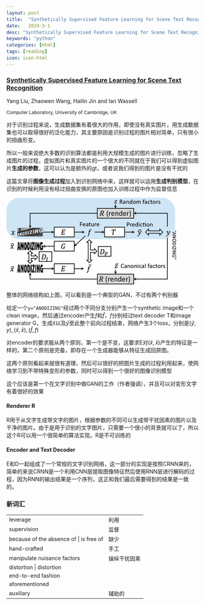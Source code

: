 ```yaml
---
layout: post
title:  "Synthetically Supervised Feature Learning for Scene Text Recognition"
date:   2019-3-1
desc: "Synthetically Supervised Feature Learning for Scene Text Recognition"
keywords: "python"
categories: [Html]
tags: [reading]
icon: icon-html
---
```




###    [Synthetically Supervised Feature Learning for Scene Text Recognition](https://link.springer.com/chapter/10.1007%2F978-3-030-01228-1_27)

<p style="font-size: 14px">Yang Liu, Zhaowen Wang, Hailin Jin and Ian Wassell </p>

<p style="font-size: 12px">Computer Laboratory, University of Cambridge, UK</p>

 对于识别过程来说，生成数据集有着很大的作用，即使没有真实图片，用生成数据集也可以取得很好的泛化能力，其主要原因是识别过程的图片相对简单，只有很小的扭曲形变。

 所以一般来说绝大多数的识别算法都是利用大规模生成的图片进行训练，忽略了生成图片的过程，虚拟图片和真实图片的一个很大的不同就在于我们可以得到虚拟图片**生成的参数**，这可以认为是额外的gt，或者说我们得到的图片是没有干扰的

 这篇文章将**图像生成过程**加入到识别网络中来，这样就可以运用**生成判别模型**，在识别的时候利用没有经过扭曲变换的原图也加入训练过程中作为监督信息

<img src="../assets/img/paper-1_1.jpg" style="zoom:100%">

整体的网络结构如上图，可以看到是一个典型的GAN，不过有两个判别器

给定一个`y="ANODIZING"`经过两个不同分支分别产生一个synthetic image和一个clean image，然后通过encoder产生$f$和$\hat f$，$f$分别经过text decoder T和image generator G，生成$\hat x$以及$\hat y$至此整个前向过程结束，网络产生3个loss，分别是$(\hat y,y),(\hat x,\bar x),(\hat f,f)$

对encoder的要求服从两个原则，第一个是不变，这要求E对$(\hat x,\bar x)$产生的特征是一样的，第二个原则是完备，即存在一个生成器能够从特征生成回原图。

这两个原则看起来就很有道理，然后可以很好的把图片生成的过程利用起来，使网络学习到不带特殊变形的参数，同时可以得到一个很好的图像识别模型

这个应该是第一个在文字识别中做GAN的工作（作者强调），并且可以对变形文字有着很好的效果

#### Renderer R

R用于从文字生成带文字的图片，根据参数的不同可以生成带干扰因素的图片以及干净的图片。由于是用于识别的文字图片，只需要一个很小的背景就可以了，所以这个R可以用一个很简单的算法实现。R是不可训练的

#### Encoder and Text Decoder

E和D一起组成了一个常规的文字识别网络，这一部分的实现是按照CRNN来的，简单的来说CRNN是一个利用CNN层提取图像特征然后使用RNN层进行解码的过程，因为RNN的输出结果是一个序列，这正和我们最后需要得到的结果是一致的。

###    新词汇

|                                          |              |
| :--------------------------------------- | ------------ |
| leverage                                 | 利用         |
| supervision                              | 监督         |
| because of the absence of \|  is free of | 缺少         |
| hand-crafted                             | 手工         |
| manipulate nuisance factors              | 操纵干扰因素 |
| distortion \| distortion                 |              |
| end-to-end fashion                       |              |
| aforementioned                           |              |
| auxiliary                                | 辅助的       |




